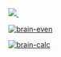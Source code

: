 <a href="https://codeclimate.com/github/Il1ya1/project-lvl1-s462/maintainability" target="_blank">
	<img src="https://api.codeclimate.com/v1/badges/8a272d1ceb13a75793d2/maintainability" />
</a>
<a href="https://travis-ci.org/Il1ya1/project-lvl1-s462">
	<img src="https://travis-ci.org/Il1ya1/project-lvl1-s462.svg?branch=master" alt="">
</a>

[![brain-even](https://yadi.sk/d/APxmHjFxkUZzKg)](https://asciinema.org/a/AhM9O6CvU7onKgX7slabreM5K)

[![brain-calc](https://yadi.sk/d/EnM4TvjtbB6peg)](https://asciinema.org/a/OrwModZYfsLns9fUUgosiEOzZ)
